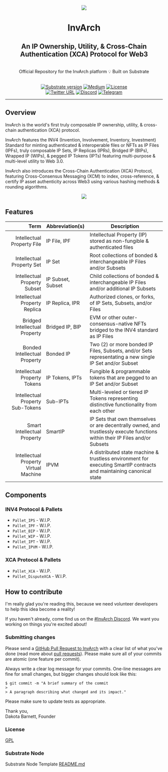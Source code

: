 <div align="center">
<img src="https://github.com/InvArch/brand/blob/main/InvArch-logo-dark/cover.png">
</div>

<div align="Center">
<h1>InvArch</h1>
<h2> An IP Ownership, Utility, & Cross-Chain Authentication (XCA) Protocol for Web3 </h2>

<br>
Official Repository for the InvArch platform 💡
Built on Substrate 

<br>  
<br>

[![Substrate version](https://img.shields.io/badge/Substrate-v3.0.0-E6007A?logo=Parity%20Substrate)](https://github.com/paritytech/substrate/releases/tag/v3.0.0)
[![Medium](https://img.shields.io/badge/Medium-InvArch-E6007A?logo=medium)](https://invarch.medium.com/)
[![License](https://img.shields.io/github/license/InvArch/InvArch?color=E6007A)](https://github.com/InvArch/InvArch/blob/main/LICENSE)
 <br />
[![Twitter URL](https://img.shields.io/twitter/url?style=social&url=https%3A%2F%2Ftwitter.com%2FInvArch)](https://twitter.com/InvArchNetwork)
[![Discord](https://img.shields.io/badge/Discord-gray?logo=discord)](https://discord.gg/invarch)
[![Telegram](https://img.shields.io/badge/Telegram-gray?logo=telegram)](https://t.me/InvArch)
</div>

<!-- TOC -->

<!-- /TOC -->
---
## Overview

InvArch is the world's first truly composable IP ownership, utility, & cross-chain authentication (XCA) protocol.

InvArch features the INV4 (Invention, Involvement, Inventory, Investment) Standard for minting authenticated & interoperable files or NFTs as IP Files (IPFs), truly composable IP Sets, IP Replicas (IPRs), Bridged IP (BIPs), Wrapped IP (WIPs), & pegged IP Tokens (IPTs) featuring multi-purpose & multi-level utility to Web 3.0.  

InvArch also introduces the Cross-Chain Authentication (XCA) Protocol, featuring Cross-Consensus Messaging (XCM) to index, cross-reference, & certify IP asset authenticity across Web3 using various hashing methods & rounding algorithms.

<div align="center">
<img src="https://github.com/InvArch/brand/blob/main/architecture.png">
</div>

## Features

| Term | Abbreviation(s) | Description |
| -----: | ----------- | ------------- |
| Intellectual Property File | IP File, IPF | Intellectual Property (IP) stored as non-fungible & authenticated files |
| Intellectual Property Set | IP Set | Root collections of bonded & interchangeable IP Files and/or Subsets |
| Intellectual Property Subset | IP Subset, Subset | Child collections of bonded & interchangeable IP Files and/or additional IP Subsets|
| Intellectual Property Replica | IP Replica, IPR | Authorized clones, or forks, of IP Sets, Subsets, and/or Files |
| Bridged Intellectual Property | Bridged IP, BIP | EVM or other outer-consensus-native NFTs bridged to the INV4 standard as IP Files |
| Bonded Intellectual Property | Bonded IP | Two (2) or more bonded IP Files, Subsets, and/or Sets representating a new single IP Set and/or Subset |
| Intellectual Property Tokens | IP Tokens, IPTs | Fungible & programmable tokens that are pegged to an IP Set and/or Subset |
| Intellectual Property Sub-Tokens | Sub-IPTs | Multi-leveled or tiered IP Tokens representing distinctive functionality from each other |
| Smart Intellectual Property | SmartIP | IP Sets that own themselves or are decentrally owned, and trustlessly execute functions within their IP Files and/or Subsets |
| Intellectual Property Virtual Machine | IPVM | A distributed state machine & trustless environment for executing SmartIP contracts and maintaining canonical state |

## Components

### INV4 Protocol & Pallets
* `Pallet_IPS` - W.I.P.
* `Pallet_IPF` - W.I.P.
* `Pallet_BIP` - W.I.P.
* `Pallet_WIP` - W.I.P.
* `Pallet_IPT` - W.I.P.
* `Pallet_IPVM` - W.I.P.

### XCA Protocol & Pallets
* `Pallet_XCA` - W.I.P.
* `Pallet_DisputeXCA` - W.I.P.

## How to contribute

I'm really glad you're reading this, because we need volunteer developers to help this idea become a reality!

If you haven't already, come find us on the [#InvArch Discord](https://discord.gg/invarch). We want you working on things you're excited about!

### Submitting changes

Please send a [GitHub Pull Request to InvArch](https://github.com/InvArch/InvArch/pull/new/master) with a clear list of what you've done (read more about [pull requests](http://help.github.com/pull-requests/)). Please make sure all of your commits are atomic (one feature per commit).

Always write a clear log message for your commits. One-line messages are fine for small changes, but bigger changes should look like this:

    $ git commit -m "A brief summary of the commit
    > 
    > A paragraph describing what changed and its impact."
    
Please make sure to update tests as appropriate.


Thank you,<br>
Dakota Barnett, Founder



### License
[GPL](https://github.com/InvArch/InvArch/blob/main/LICENSE)

### Substrate Node
Substrate Node Template [README.md](https://github.com/substrate-developer-hub/substrate-node-template/blob/tutorials/solutions/build-a-dapp-v3%2B1/README.md)
